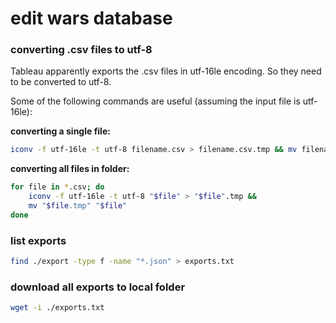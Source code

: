 # edit wars database


### converting .csv files to utf-8

Tableau apparently exports the .csv files in utf-16le encoding. So they need to be converted to utf-8. 

Some of the following commands are useful (assuming the input file is utf-16le):

__converting a single file:__
```sh
iconv -f utf-16le -t utf-8 filename.csv > filename.csv.tmp && mv filename.csv.tmp filename.csv
```

__converting all files in folder:__
```sh
for file in *.csv; do                                                  
    iconv -f utf-16le -t utf-8 "$file" > "$file".tmp &&
    mv "$file.tmp" "$file"
done
```

### list exports 

```sh 
find ./export -type f -name "*.json" > exports.txt
```

### download all exports to local folder

```sh
wget -i ./exports.txt
``` 